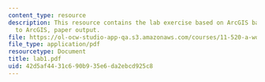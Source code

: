 ```yaml
---
content_type: resource
description: This resource contains the lab exercise based on ArcGIS basics (introduction
  to ArcGIS, paper output.
file: https://ol-ocw-studio-app-qa.s3.amazonaws.com/courses/11-520-a-workshop-on-geographic-information-systems-fall-2005/42d5af4431c690b935e6da2ebcd925c8_lab1.pdf
file_type: application/pdf
resourcetype: Document
title: lab1.pdf
uid: 42d5af44-31c6-90b9-35e6-da2ebcd925c8
---
```

